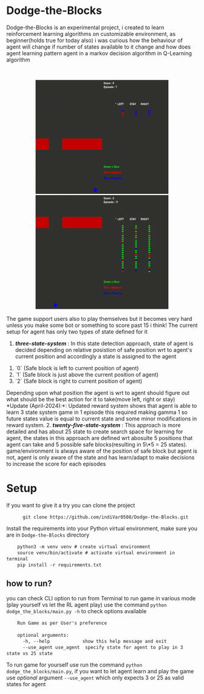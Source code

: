 # Dodge-the-Blocks

Dodge-the-Blocks is an experimental project, i created to learn reinforcement learning algorithms on customizable environment, as beginner(holds true for today also) i was curious how the behaviour of agent will change if number of states available to it change and how does agent learning pattern agent in a markov decision algorithm in Q-Learning algorithm

<br />

<p align='center'>
  <img src="https://github.com/indiVar0508/Dodge-the-Blocks/blob/master/docs/three_state_agent.gif" height=300 width=350>
  <img src="https://github.com/indiVar0508/Dodge-the-Blocks/blob/master/docs/twenty_five_state_agent.gif" height=300 width=350>
</p>

The game support users also to play themselves but it becomes very hard unless you make some bot or something to score past 15 i think!
The current setup for agent has only two types of state defined for it

1. <i><b>three-state-system</b></i> : In this state detection approach, state of agent is decided depending on relative posistion of safe position wrt to agent's current position and accordingly a state is assigned to the agent
<ol>
<li> `0` (Safe block is left to current position of agent) </li>
<li> `1` (Safe block is just above the current position of agent) </li>
<li> `2` (Safe block is right to current position of agent) </li>
</ol>
Depending upon what position the agent is wrt to agent should figure out what should be the best action for it to take(move left, right or stay)
*Update (April-2024):*: Updated reward system shows that agent is able to learn 3 state system game in 1 episode
                        this required making gamma 1 so future states value is equal to current state and some minor modifications in reward system.
2. <i><b>twenty-five-state-system</b></i> : This approach is more detailed and has about 25 state to create search space for learning for agent, the states in this approach are defined wrt abosulte 5 positions that agent can take and 5 possible safe blocks(resulting in 5\*5 = 25 states). game/environment is always aware of the position of safe block but agent is not, agent is only aware of the state and has learn/adapt to make decisions to increase the score for each episodes

# Setup

If you want to give it a try you can clone the project

```
      git clone https://github.com/indiVar0508/Dodge-the-Blocks.git
```

Install the requirements into your Python virtual environment, make sure you are in `Dodge-the-Blocks` directory

```
    python3 -m venv venv # create virtual environment
    source venv/bin/activate # activate virtual environment in terminal
    pip install -r requirements.txt
```

## how to run?

you can check CLI option to run from Terminal to run game in various mode (play yourself vs let the RL agent play) use the command `python dodge_the_blocks/main.py -h` to check options available

```
    Run Game as per User's preference

    optional arguments:
      -h, --help            show this help message and exit
      --use_agent use_agent  specify state for agent to play in 3 state vs 25 state
```

To run game for yourself use run the command `python dodge_the_blocks/main.py`, if you want to let agent learn and play the game use <i>optional</i> argument `--use_agent` which only expects 3 or 25 as valid states for agent
